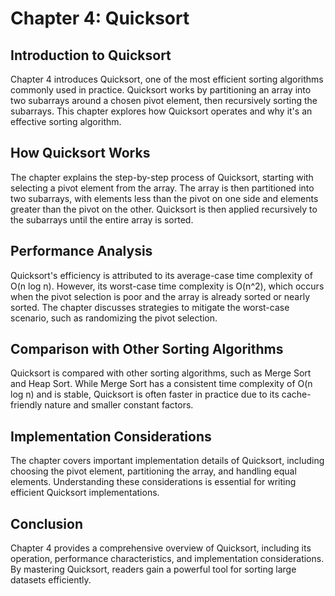 # Chapter 4: Quicksort

## Introduction to Quicksort

Chapter 4 introduces Quicksort, one of the most efficient sorting algorithms commonly used in practice. Quicksort works by partitioning an array into two subarrays around a chosen pivot element, then recursively sorting the subarrays. This chapter explores how Quicksort operates and why it's an effective sorting algorithm.

## How Quicksort Works

The chapter explains the step-by-step process of Quicksort, starting with selecting a pivot element from the array. The array is then partitioned into two subarrays, with elements less than the pivot on one side and elements greater than the pivot on the other. Quicksort is then applied recursively to the subarrays until the entire array is sorted.

## Performance Analysis

Quicksort's efficiency is attributed to its average-case time complexity of O(n log n). However, its worst-case time complexity is O(n^2), which occurs when the pivot selection is poor and the array is already sorted or nearly sorted. The chapter discusses strategies to mitigate the worst-case scenario, such as randomizing the pivot selection.

## Comparison with Other Sorting Algorithms

Quicksort is compared with other sorting algorithms, such as Merge Sort and Heap Sort. While Merge Sort has a consistent time complexity of O(n log n) and is stable, Quicksort is often faster in practice due to its cache-friendly nature and smaller constant factors.

## Implementation Considerations

The chapter covers important implementation details of Quicksort, including choosing the pivot element, partitioning the array, and handling equal elements. Understanding these considerations is essential for writing efficient Quicksort implementations.

## Conclusion

Chapter 4 provides a comprehensive overview of Quicksort, including its operation, performance characteristics, and implementation considerations. By mastering Quicksort, readers gain a powerful tool for sorting large datasets efficiently.
